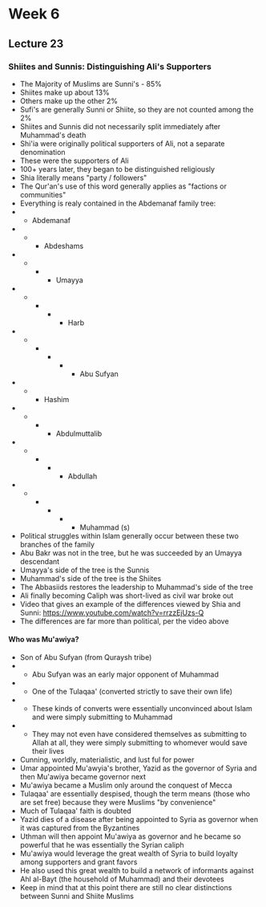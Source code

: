 # Week 6

## Lecture 23

### Shiites and Sunnis: Distinguishing Ali's Supporters

- The Majority of Muslims are Sunni's - 85%
- Shiites make up about 13%
- Others make up the other 2%
- Sufi's are generally Sunni or Shiite, so they are not counted among the 2%
- Shiites and Sunnis did not necessarily split immediately after Muhammad's death
- Shi'ia were originally political supporters of Ali, not a separate denomination
- These were the supporters of Ali
- 100+ years later, they began to be distinguished religiously
- Shia literally means "party / followers"
- The Qur'an's use of this word generally applies as "factions or communities"
- Everything is realy contained in the Abdemanaf family tree:
- - Abdemanaf
- - - Abdeshams
- - - - Umayya
- - - - - Harb
- - - - - - Abu Sufyan
- - - Hashim
- - - - Abdulmuttalib
- - - - - Abdullah
- - - - - - Muhammad (s)
- Political struggles within Islam generally occur between these two branches of the family
- Abu Bakr was not in the tree, but he was succeeded by an Umayya descendant
- Umayya's side of the tree is the Sunnis
- Muhammad's side of the tree is the Shiites
- The Abbasiids restores the leadership to Muhammad's side of the tree
- Ali finally becoming Caliph was short-lived as civil war broke out
- Video that gives an example of the differences viewed by Shia and Sunni: https://www.youtube.com/watch?v=rrzzEjUzs-Q
- The differences are far more than political, per the video above

#### Who was Mu'awiya?
- Son of Abu Sufyan (from Quraysh tribe)
- - Abu Sufyan was an early major opponent of Muhammad
- - One of the Tulaqaa' (converted strictly to save their own life)
- - These kinds of converts were essentially unconvinced about Islam and were simply submitting to Muhammad
- - They may not even have considered themselves as submitting to Allah at all, they were simply submitting to whomever would save their lives
- Cunning, worldly, materialistic, and lust ful for power
- Umar appointed Mu'awyia's brother, Yazid as the governor of Syria and then Mu'awiya became governor next
- Mu'awiya became a Muslim only around the conquest of Mecca
- Tulaqaa' are essentially despised, though the term means (those who are set free) because they were Muslims "by convenience"
- Much of Tulaqaa' faith is doubted
- Yazid dies of a disease after being appointed to Syria as governor when it was captured from the Byzantines
- Uthman will then appoint Mu'awiya as governor and he became so powerful that he was essentially the Syrian caliph
- Mu'awiya would leverage the great wealth of Syria to build loyalty among supporters and grant favors
- He also used this great wealth to build a network of informants against Ahl al-Bayt (the household of Muhammad) and their devotees
- Keep in mind that at this point there are still no clear distinctions between Sunni and Shiite Muslims



